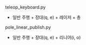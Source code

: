 teleop_keyboard.py
- 일반 주행 + 장대(q, e) + 레이저 + 총

pole_linear_publish.py 
- 일반 주행 + 장대(q, e) + 리니어(i, o)
